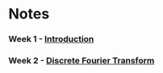 # Notes

### Week 1 - [Introduction](./Week_1_Notes.ipynb)

### Week 2 - [Discrete Fourier Transform](./Week_2_Notes.ipynb)

